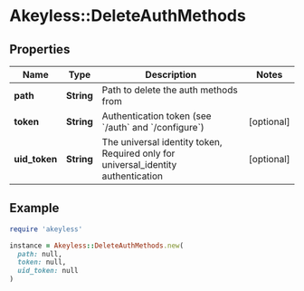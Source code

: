 # Akeyless::DeleteAuthMethods

## Properties

| Name | Type | Description | Notes |
| ---- | ---- | ----------- | ----- |
| **path** | **String** | Path to delete the auth methods from |  |
| **token** | **String** | Authentication token (see &#x60;/auth&#x60; and &#x60;/configure&#x60;) | [optional] |
| **uid_token** | **String** | The universal identity token, Required only for universal_identity authentication | [optional] |

## Example

```ruby
require 'akeyless'

instance = Akeyless::DeleteAuthMethods.new(
  path: null,
  token: null,
  uid_token: null
)
```

